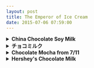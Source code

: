 ```yaml
---
layout: post
title: The Emperor of Ice Cream
date: 2015-07-06 07:59:00
---
```


<details>
  <summary><b>China Chocolate Soy Milk</b></summary>
  
<div style="white-space: pre">
Wallace Stevens
Call the roller of big cigars,    
The muscular one, and bid him whip    
In kitchen cups concupiscent curds.    
Let the wenches dawdle in such dress    
As they are used to wear, and let the boys    
Bring flowers in last month's newspapers.    
Let be be finale of seem.    
The only emperor is the emperor of ice-cream.       
</div>
</details>

<details>
  <summary><b>チョコミルク</b></summary>
  A po' boy (also po-boy, po boy) is a traditional sandwich from Louisiana. It almost always consists of meat, which is usually roast beef or fried seafood, often shrimp, crawfish, fish, oysters or crab.
</details>

<details>
  <summary><b>Chocolate Mocha from 7/11</b></summary>
  Use Google Maps.
</details>

<details>
  <summary><b>Hershey's Chocolate Milk</b></summary>

<br>
<table style="width:100%">
  <colgroup>
    <col width="30%" />
    <col width="70%" />
  </colgroup>
  <tbody>
    <tr>
      <td markdown="span">**Country, City**</td>
      <td markdown="span">China, Xiamen</td>
    </tr>
    <tr>
      <td markdown="span">**Company**</td>
      <td markdown="span">NiuNai Co.</td>
    </tr>
    <tr>
      <td markdown="span">**Price**</td>
      <td markdown="span">20元</td>
    </tr>
    <tr>
      <td markdown="span">**Taste & Thoughts**</td>
      <td markdown="span">It was creamy but diluted. Sad really.</td>
    </tr>
    <tr>
      <td markdown="span">**My Rating**</td>
      <td markdown="span">&#9733;&#9734;&#9734;&#9734;&#9734;</td>
    </tr>
    <tr>
      <td markdown="span">**Photo**</td>
      <td markdown="span"><img src="/img/Ses.jpg" width height="30%"></td>
    </tr>
  </tbody>
</table>
